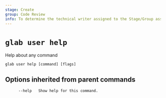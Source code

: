 ```yaml
---
stage: Create
group: Code Review
info: To determine the technical writer assigned to the Stage/Group associated with this page, see https://about.gitlab.com/handbook/product/ux/technical-writing/#assignments
---
```


<!--
This documentation is auto generated by a script.
Please do not edit this file directly. Run `make gen-docs` instead.
-->

# `glab user help`

Help about any command

```plaintext
glab user help [command] [flags]
```

## Options inherited from parent commands

```plaintext
      --help   Show help for this command.
```
